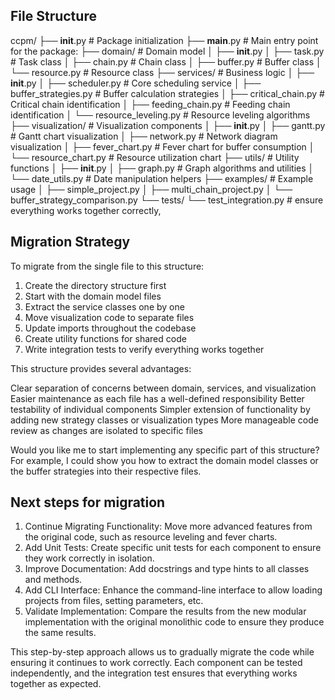 

## File Structure

ccpm/
├── __init__.py                    # Package initialization
├── __main__.py                    # Main entry point for the package:
├── domain/                        # Domain model
│   ├── __init__.py
│   ├── task.py                    # Task class
│   ├── chain.py                   # Chain class
│   ├── buffer.py                  # Buffer class
│   └── resource.py                # Resource class
├── services/                      # Business logic
│   ├── __init__.py
│   ├── scheduler.py               # Core scheduling service
│   ├── buffer_strategies.py       # Buffer calculation strategies
│   ├── critical_chain.py          # Critical chain identification
│   ├── feeding_chain.py           # Feeding chain identification
│   └── resource_leveling.py       # Resource leveling algorithms
├── visualization/                 # Visualization components
│   ├── __init__.py
│   ├── gantt.py                   # Gantt chart visualization
│   ├── network.py                 # Network diagram visualization
│   ├── fever_chart.py             # Fever chart for buffer consumption
│   └── resource_chart.py          # Resource utilization chart
├── utils/                         # Utility functions
│   ├── __init__.py
│   ├── graph.py                   # Graph algorithms and utilities
│   └── date_utils.py              # Date manipulation helpers
├── examples/                      # Example usage
│   ├── simple_project.py
│   ├── multi_chain_project.py
│   └── buffer_strategy_comparison.py
└── tests/
    └── test_integration.py        # ensure everything works together correctly,
## Migration Strategy

To migrate from the single file to this structure:

1. Create the directory structure first
2. Start with the domain model files
3. Extract the service classes one by one
4. Move visualization code to separate files
5. Update imports throughout the codebase
6. Create utility functions for shared code
7. Write integration tests to verify everything works together

This structure provides several advantages:

Clear separation of concerns between domain, services, and visualization
Easier maintenance as each file has a well-defined responsibility
Better testability of individual components
Simpler extension of functionality by adding new strategy classes or visualization types
More manageable code review as changes are isolated to specific files

Would you like me to start implementing any specific part of this structure? For example, I could show you how to extract the domain model classes or the buffer strategies into their respective files.


## Next steps for migration

1. Continue Migrating Functionality: Move more advanced features from the original code, such as resource leveling and fever charts.
2. Add Unit Tests: Create specific unit tests for each component to ensure they work correctly in isolation.
3. Improve Documentation: Add docstrings and type hints to all classes and methods.
4. Add CLI Interface: Enhance the command-line interface to allow loading projects from files, setting parameters, etc.
5. Validate Implementation: Compare the results from the new modular implementation with the original monolithic code to ensure they produce the same results.

This step-by-step approach allows us to gradually migrate the code while ensuring it continues to work correctly. Each component can be tested independently, and the integration test ensures that everything works together as expected.
